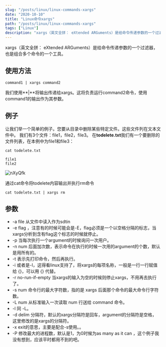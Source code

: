 ```yaml
---
slug: "/posts/linux/linux-commands-xargs"
date: "2020-10-10"
title: "Linux命令xargs"
path: "/posts/linux/linux-commands-xargs"
tags: ["Linux"]
description: "xargs（英文全拼： eXtended ARGuments）是给命令传递参数的一个过滤器，也是组合多个命令的一个工具"
---
```


xargs（英文全拼： eXtended ARGuments）是给命令传递参数的一个过滤器，也是组合多个命令的一个工具。


## 使用方法
``` shell
command1 | xargs command2
```
我们使用**|**将输出传递给xargs。这将负责运行command2命令，使用command1的输出作为其参数。

## 例子
让我们举一个简单的例子。您要从目录中删除某些特定文件。这些文件列在文本文件中。
我们有3个文件：file1，file2，file3。
在**todelete.txt**我们有一个要删除的文件列表，在本例中为file1和file3：

``` shell
cat todelete.txt

file1
file2
```

![nXyQfk](https://cdn.jsdelivr.net/gh/funnyPan/pics@master/uPic/nXyQfk.png)

通过cat命令将todelete内容输出并执行rm命令

``` shell
cat todelete.txt | xargs rm
```

## 参数

- -a file 从文件中读入作为sdtin
- -e flag ，注意有的时候可能会是-E，flag必须是一个以空格分隔的标志，当xargs分析到含有flag这个标志的时候就停止。
- -p 当每次执行一个argument的时候询问一次用户。
- -n num 后面加次数，表示命令在执行的时候一次用的argument的个数，默认是用所有的。
- -t 表示先打印命令，然后再执行。
- -i 或者是-I，这得看linux支持了，将xargs的每项名称，一般是一行一行赋值给 {}，可以用 {} 代替。
- -r no-run-if-empty 当xargs的输入为空的时候则停止xargs，不用再去执行了。
- -s num 命令行的最大字符数，指的是 xargs 后面那个命令的最大命令行字符数。
- -L num 从标准输入一次读取 num 行送给 command 命令。
- -l 同 -L。
- -d delim 分隔符，默认的xargs分隔符是回车，argument的分隔符是空格，这里修改的是xargs的分隔符。
- -x exit的意思，主要是配合-s使用。。
- -P 修改最大的进程数，默认是1，为0时候为as many as it can ，这个例子我没有想到，应该平时都用不到的吧。
